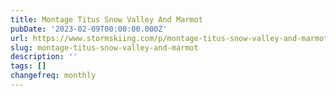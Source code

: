 ```yaml
---
title: Montage Titus Snow Valley And Marmot
pubDate: '2023-02-09T00:00:00.000Z'
url: https://www.stormskiing.com/p/montage-titus-snow-valley-and-marmot
slug: montage-titus-snow-valley-and-marmot
description: ''
tags: []
changefreq: monthly
---
```


<!-- Add post content below -->
